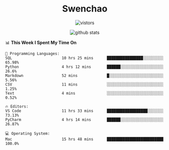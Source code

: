 <h1 align="center">Swenchao</h3>

<p align="center">
  <img src="https://visitor-badge.glitch.me/badge?page_id=Swenchao" alt="vistors" />
</p>

<p align="center">
  <img src="https://github-readme-stats.vercel.app/api?username=Swenchao&count_private=true&show_icons=true&theme=vue-dark&hide_title=true" alt="github stats" />
</p>

<!--START_SECTION:waka-->
📊 **This Week I Spent My Time On** 

```text
💬 Programming Languages: 
SQL                      10 hrs 25 mins      ████████████████░░░░░░░░░   65.98% 
Python                   4 hrs 12 mins       ██████░░░░░░░░░░░░░░░░░░░   26.6% 
Markdown                 52 mins             █░░░░░░░░░░░░░░░░░░░░░░░░   5.56% 
CSV                      11 mins             ░░░░░░░░░░░░░░░░░░░░░░░░░   1.25% 
Text                     4 mins              ░░░░░░░░░░░░░░░░░░░░░░░░░   0.52%

🔥 Editors: 
VS Code                  11 hrs 33 mins      ██████████████████░░░░░░░   73.13% 
PyCharm                  4 hrs 14 mins       ██████░░░░░░░░░░░░░░░░░░░   26.87%

💻 Operating System: 
Mac                      15 hrs 48 mins      █████████████████████████   100.0%

```


<!--END_SECTION:waka-->
